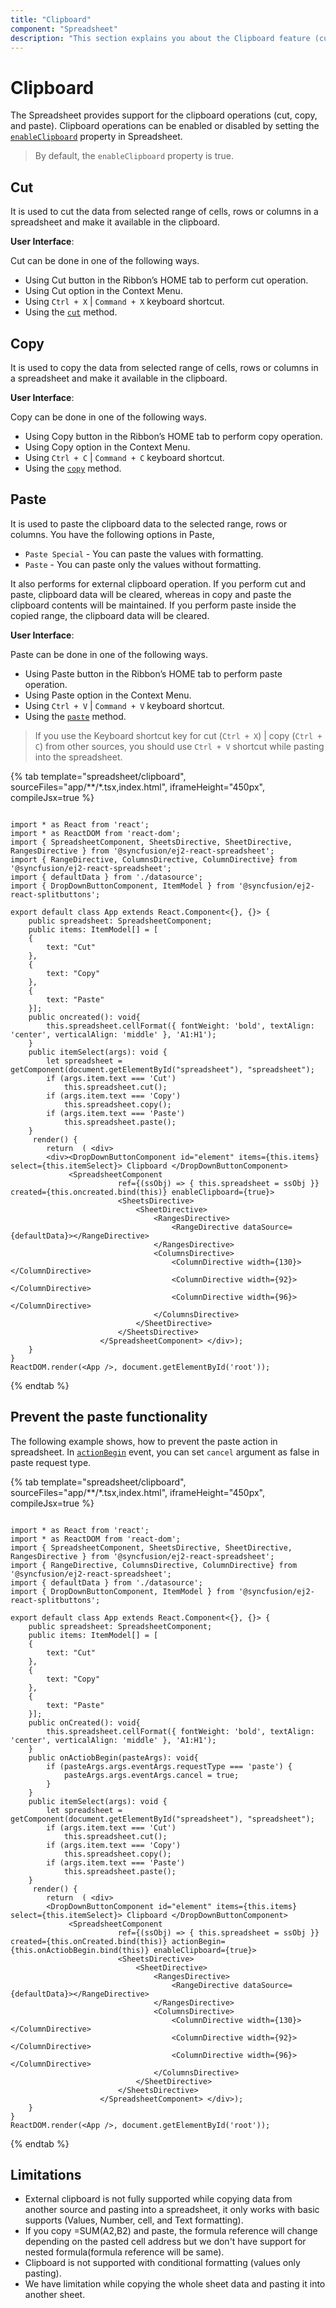 ```yaml
---
title: "Clipboard"
component: "Spreadsheet"
description: "This section explains you about the Clipboard feature (cut, copy, paste) in the Essential JS 2 spreadsheet."
---
```


# Clipboard

The Spreadsheet provides support for the clipboard operations (cut, copy, and paste). Clipboard operations can be enabled or disabled by setting the [`enableClipboard`](../api/spreadsheet/#enableclipboard) property in Spreadsheet.

> By default, the `enableClipboard` property is true.

## Cut

It is used to cut the data from selected range of cells, rows or columns in a spreadsheet and make it available in the clipboard.

**User Interface**:

Cut can be done in one of the following ways.

* Using Cut button in the Ribbon’s HOME tab to perform cut operation.
* Using Cut option in the Context Menu.
* Using `Ctrl + X` | `Command + X` keyboard shortcut.
* Using the [`cut`](../api/spreadsheet/#cut) method.

## Copy

It is used to copy the data from selected range of cells, rows or columns in a spreadsheet and make it available in the clipboard.

**User Interface**:

Copy can be done in one of the following ways.

* Using Copy button in the Ribbon’s HOME tab to perform copy operation.
* Using Copy option in the Context Menu.
* Using `Ctrl + C` | `Command + C` keyboard shortcut.
* Using the [`copy`](../api/spreadsheet/#copy) method.

## Paste

It is used to paste the clipboard data to the selected range, rows or columns. You have the following options in Paste,

* `Paste Special` - You can paste the values with formatting.
* `Paste` - You can paste only the values without formatting.

It also performs for external clipboard operation. If you perform cut and paste, clipboard data will be cleared, whereas in copy and paste the clipboard contents will be maintained. If you perform paste inside the copied range, the clipboard data will be cleared.

**User Interface**:

Paste can be done in one of the following ways.

* Using Paste button in the Ribbon’s HOME tab to perform paste operation.
* Using Paste option in the Context Menu.
* Using `Ctrl + V` | `Command + V` keyboard shortcut.
* Using the [`paste`](../api/spreadsheet/#paste) method.

> If you use the Keyboard shortcut key for cut (`Ctrl + X`) | copy (`Ctrl + C`) from other sources, you should use `Ctrl + V` shortcut while pasting into the spreadsheet.

{% tab template="spreadsheet/clipboard", sourceFiles="app/**/*.tsx,index.html", iframeHeight="450px", compileJsx=true %}

```tsx

import * as React from 'react';
import * as ReactDOM from 'react-dom';
import { SpreadsheetComponent, SheetsDirective, SheetDirective, RangesDirective } from '@syncfusion/ej2-react-spreadsheet';
import { RangeDirective, ColumnsDirective, ColumnDirective} from '@syncfusion/ej2-react-spreadsheet';
import { defaultData } from './datasource';
import { DropDownButtonComponent, ItemModel } from '@syncfusion/ej2-react-splitbuttons';

export default class App extends React.Component<{}, {}> {
    public spreadsheet: SpreadsheetComponent;
    public items: ItemModel[] = [
    {
        text: "Cut"
    },
    {
        text: "Copy"
    },
    {
        text: "Paste"
    }];
    public oncreated(): void{
        this.spreadsheet.cellFormat({ fontWeight: 'bold', textAlign: 'center', verticalAlign: 'middle' }, 'A1:H1');
    }
    public itemSelect(args): void {
        let spreadsheet = getComponent(document.getElementById("spreadsheet"), "spreadsheet");
        if (args.item.text === 'Cut')
            this.spreadsheet.cut();
        if (args.item.text === 'Copy')
            this.spreadsheet.copy();
        if (args.item.text === 'Paste')
            this.spreadsheet.paste();
    }
     render() {
        return  ( <div>
        <div><DropDownButtonComponent id="element" items={this.items} select={this.itemSelect}> Clipboard </DropDownButtonComponent>
             <SpreadsheetComponent
                        ref={(ssObj) => { this.spreadsheet = ssObj }} created={this.oncreated.bind(this)} enableClipboard={true}>
                        <SheetsDirective>
                            <SheetDirective>
                                <RangesDirective>
                                    <RangeDirective dataSource={defaultData}></RangeDirective>
                                </RangesDirective>
                                <ColumnsDirective>
                                    <ColumnDirective width={130}></ColumnDirective>
                                    <ColumnDirective width={92}></ColumnDirective>
                                    <ColumnDirective width={96}></ColumnDirective>
                                </ColumnsDirective>
                            </SheetDirective>
                        </SheetsDirective>
                    </SpreadsheetComponent> </div>);
    }
}
ReactDOM.render(<App />, document.getElementById('root'));
```

{% endtab %}

## Prevent the paste functionality

The following example shows, how to prevent the paste action in spreadsheet. In [`actionBegin`](../api/spreadsheet/#actionbegin) event, you can set `cancel` argument as false in paste request type.

{% tab template="spreadsheet/clipboard", sourceFiles="app/**/*.tsx,index.html", iframeHeight="450px", compileJsx=true %}

```tsx

import * as React from 'react';
import * as ReactDOM from 'react-dom';
import { SpreadsheetComponent, SheetsDirective, SheetDirective, RangesDirective } from '@syncfusion/ej2-react-spreadsheet';
import { RangeDirective, ColumnsDirective, ColumnDirective} from '@syncfusion/ej2-react-spreadsheet';
import { defaultData } from './datasource';
import { DropDownButtonComponent, ItemModel } from '@syncfusion/ej2-react-splitbuttons';

export default class App extends React.Component<{}, {}> {
    public spreadsheet: SpreadsheetComponent;
    public items: ItemModel[] = [
    {
        text: "Cut"
    },
    {
        text: "Copy"
    },
    {
        text: "Paste"
    }];
    public onCreated(): void{
        this.spreadsheet.cellFormat({ fontWeight: 'bold', textAlign: 'center', verticalAlign: 'middle' }, 'A1:H1');
    }
    public onActiobBegin(pasteArgs): void{
        if (pasteArgs.args.eventArgs.requestType === 'paste') {
            pasteArgs.args.eventArgs.cancel = true;
        }
    }
    public itemSelect(args): void {
        let spreadsheet = getComponent(document.getElementById("spreadsheet"), "spreadsheet");
        if (args.item.text === 'Cut')
            this.spreadsheet.cut();
        if (args.item.text === 'Copy')
            this.spreadsheet.copy();
        if (args.item.text === 'Paste')
            this.spreadsheet.paste();
    }
     render() {
        return  ( <div>
        <DropDownButtonComponent id="element" items={this.items} select={this.itemSelect}> Clipboard </DropDownButtonComponent>
             <SpreadsheetComponent
                        ref={(ssObj) => { this.spreadsheet = ssObj }} created={this.onCreated.bind(this)} actionBegin={this.onActiobBegin.bind(this)} enableClipboard={true}>
                        <SheetsDirective>
                            <SheetDirective>
                                <RangesDirective>
                                    <RangeDirective dataSource={defaultData}></RangeDirective>
                                </RangesDirective>
                                <ColumnsDirective>
                                    <ColumnDirective width={130}></ColumnDirective>
                                    <ColumnDirective width={92}></ColumnDirective>
                                    <ColumnDirective width={96}></ColumnDirective>
                                </ColumnsDirective>
                            </SheetDirective>
                        </SheetsDirective>
                    </SpreadsheetComponent> </div>);
    }
}
ReactDOM.render(<App />, document.getElementById('root'));
```

{% endtab %}

## Limitations

* External clipboard is not fully supported while copying data from another source and pasting into a spreadsheet, it only works with basic supports (Values, Number, cell, and Text formatting).
* If you copy =SUM(A2,B2) and paste, the formula reference will change depending on the pasted cell address but we don't have support for nested formula(formula reference will be same).
* Clipboard is not supported with conditional formatting (values only pasting).
* We have limitation while copying the whole sheet data and pasting it into another sheet.